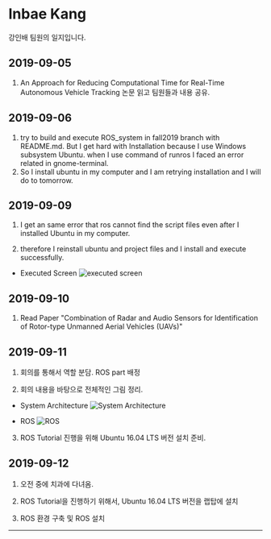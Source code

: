 Inbae Kang
=============
강인배 팀원의 일지입니다.

## 2019-09-05

1. An Approach for Reducing Computational Time for Real-Time Autonomous Vehicle Tracking 논문 읽고 팀원들과 내용 공유.

## 2019-09-06

1. try to build and execute ROS_system in fall2019 branch with README.md. But I get hard with Installation because I use Windows subsystem Ubuntu. when I use command of runros I faced an error related in gnome-terminal.
2. So I install ubuntu in my computer and I am retrying installation and I will do to tomorrow.

## 2019-09-09

1. I get an same error that ros cannot find the script files even after I installed Ubuntu in my computer.

2. therefore I reinstall ubuntu and project files and I install and execute successfully.

- Executed Screen
![executed screen](https://i.imgur.com/cuur6FX.png)

## 2019-09-10

1. Read Paper "Combination of Radar and Audio Sensors for Identification of Rotor-type Unmanned Aerial Vehicles (UAVs)"

## 2019-09-11

1. 회의를 통해서 역할 분담. ROS part 배정

2. 회의 내용을 바탕으로 전체적인 그림 정리.

- System Architecture
![System Architecture](https://i.imgur.com/J9cstXA.png)

- ROS
![ROS](https://i.imgur.com/eVVKMlF.png)

3. ROS Tutorial 진행을 위해 Ubuntu 16.04 LTS 버전 설치 준비.

## 2019-09-12

1. 오전 중에 치과에 다녀옴.

2. ROS Tutorial을 진행하기 위해서, Ubuntu 16.04 LTS 버전을 랩탑에 설치

3. ROS 환경 구축 및 ROS 설치


* * *
